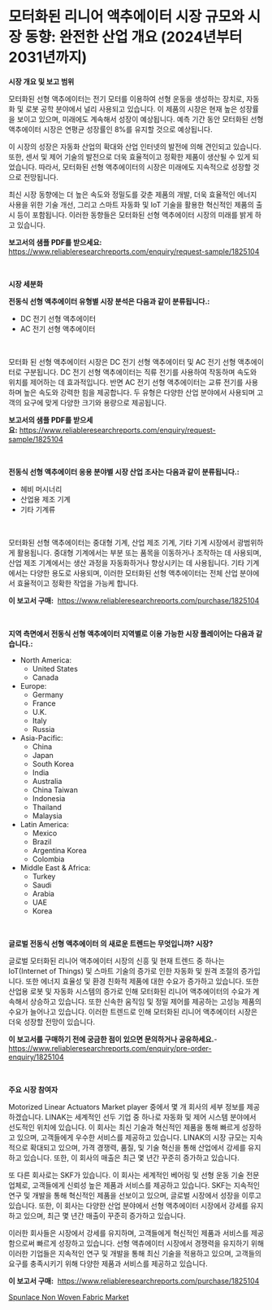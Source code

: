 <p><h1>모터화된 리니어 액추에이터 시장 규모와 시장 동향: 완전한 산업 개요 (2024년부터 2031년까지)</h1></p><p><strong>시장 개요 및 보고 범위</strong></p>
<p><p>모터화된 선형 액추에이터는 전기 모터를 이용하여 선형 운동을 생성하는 장치로, 자동화 및 로봇 공학 분야에서 널리 사용되고 있습니다. 이 제품의 시장은 현재 높은 성장률을 보이고 있으며, 미래에도 계속해서 성장이 예상됩니다. 예측 기간 동안 모터화된 선형 액추에이터 시장은 연평균 성장률인 8%를 유지할 것으로 예상됩니다. </p><p>이 시장의 성장은 자동화 산업의 확대와 산업 인터넷의 발전에 의해 견인되고 있습니다. 또한, 센서 및 제어 기술의 발전으로 더욱 효율적이고 정확한 제품이 생산될 수 있게 되었습니다. 따라서, 모터화된 선형 액추에이터의 시장은 미래에도 지속적으로 성장할 것으로 전망됩니다.</p><p>최신 시장 동향에는 더 높은 속도와 정밀도를 갖춘 제품의 개발, 더욱 효율적인 에너지 사용을 위한 기술 개선, 그리고 스마트 자동화 및 IoT 기술을 활용한 혁신적인 제품의 출시 등이 포함됩니다. 이러한 동향들은 모터화된 선형 액추에이터 시장의 미래를 밝게 하고 있습니다.</p></p>
<p><strong>보고서의 샘플 PDF를 받으세요:</strong> <a href="https://www.reliableresearchreports.com/enquiry/request-sample/1825104">https://www.reliableresearchreports.com/enquiry/request-sample/1825104</a></p>
<p>&nbsp;</p>
<p><strong>시장 세분화</strong></p>
<p><strong>전동식 선형 액추에이터 유형별 시장 분석은 다음과 같이 분류됩니다.:</strong></p>
<p><ul><li>DC 전기 선형 액추에이터</li><li>AC 전기 선형 액추에이터</li></ul></p>
<p>&nbsp;</p>
<p><p>모터화 된 선형 액추에이터 시장은 DC 전기 선형 액추에이터 및 AC 전기 선형 액추에이터로 구분됩니다. DC 전기 선형 액추에이터는 직류 전기를 사용하여 작동하며 속도와 위치를 제어하는 데 효과적입니다. 반면 AC 전기 선형 액추에이터는 교류 전기를 사용하며 높은 속도와 강력한 힘을 제공합니다. 두 유형은 다양한 산업 분야에서 사용되며 고객의 요구에 맞게 다양한 크기와 용량으로 제공됩니다.</p></p>
<p><strong>보고서의 샘플 PDF를 받으세요:</strong>&nbsp;<a href="https://www.reliableresearchreports.com/enquiry/request-sample/1825104">https://www.reliableresearchreports.com/enquiry/request-sample/1825104</a></p>
<p>&nbsp;</p>
<p><strong> 전동식 선형 액추에이터 응용 분야별 시장 산업 조사는 다음과 같이 분류됩니다.:</strong></p>
<p><ul><li>헤비 머시너리</li><li>산업용 제조 기계</li><li>기타 기계류</li></ul></p>
<p>&nbsp;</p>
<p><p>모터화된 선형 액추에이터는 중대형 기계, 산업 제조 기계, 기타 기계 시장에서 광범위하게 활용됩니다. 중대형 기계에서는 부분 또는 품목을 이동하거나 조작하는 데 사용되며, 산업 제조 기계에서는 생산 과정을 자동화하거나 향상시키는 데 사용됩니다. 기타 기계에서는 다양한 용도로 사용되며, 이러한 모터화된 선형 액추에이터는 전체 산업 분야에서 효율적이고 정확한 작업을 가능케 합니다.</p></p>
<p><strong>이 보고서 구매:</strong>&nbsp; <a href="https://www.reliableresearchreports.com/purchase/1825104">https://www.reliableresearchreports.com/purchase/1825104</a></p>
<p>&nbsp;</p>
<p><strong>지역 측면에서 전동식 선형 액추에이터 지역별로 이용 가능한 시장 플레이어는 다음과 같습니다.:</strong></p>
<p><ul>
    <li>
        North America:
        <ul>
            <li>United States</li>
            <li>Canada</li>
        </ul>
    </li>
    <li>
        Europe:
        <ul>
            <li>Germany</li>
            <li>France</li>
            <li>U.K.</li>
            <li>Italy</li>
            <li>Russia</li>
        </ul>
    </li>
    <li>
        Asia-Pacific:
        <ul>
            <li>China</li>
            <li>Japan</li>
            <li>South Korea</li>
            <li>India</li>
            <li>Australia</li>
            <li>China Taiwan</li>
            <li>Indonesia</li>
            <li>Thailand</li>
            <li>Malaysia</li>
        </ul>
    </li>
    <li>
        Latin America:
        <ul>
            <li>Mexico</li>
            <li>Brazil</li>
            <li>Argentina Korea</li>
            <li>Colombia</li>
        </ul>
    </li>
    <li>
        Middle East & Africa:
        <ul>
            <li>Turkey</li>
            <li>Saudi</li>
            <li>Arabia</li>
            <li>UAE</li>
            <li>Korea</li>
        </ul>
    </li>
    </ul></p>
<p>&nbsp;</p>
<p><strong>글로벌 전동식 선형 액추에이터 의 새로운 트렌드는 무엇입니까? 시장?</strong></p>
<p><p>글로벌 모터화된 리니어 액추에이터 시장의 신흥 및 현재 트렌드 중 하나는 IoT(Internet of Things) 및 스마트 기술의 증가로 인한 자동화 및 원격 조절의 증가입니다. 또한 에너지 효율성 및 환경 친화적 제품에 대한 수요가 증가하고 있습니다. 또한 산업용 로봇 및 자동화 시스템의 증가로 인해 모터화된 리니어 액추에이터의 수요가 계속해서 상승하고 있습니다. 또한 신속한 움직임 및 정밀 제어를 제공하는 고성능 제품의 수요가 늘어나고 있습니다. 이러한 트렌드로 인해 모터화된 리니어 액추에이터 시장은 더욱 성장할 전망이 있습니다.</p></p>
<p><strong>이 보고서를 구매하기 전에 궁금한 점이 있으면 문의하거나 공유하세요.</strong>- <a href="https://www.reliableresearchreports.com/enquiry/pre-order-enquiry/1825104">https://www.reliableresearchreports.com/enquiry/pre-order-enquiry/1825104</a></p>
<p>&nbsp;</p>
<p><strong>주요 시장 참여자</strong></p>
<p><p>Motorized Linear Actuators Market player 중에서 몇 개 회사의 세부 정보를 제공하겠습니다. LINAK는 세계적인 선두 기업 중 하나로 자동화 및 제어 시스템 분야에서 선도적인 위치에 있습니다. 이 회사는 최신 기술과 혁신적인 제품을 통해 빠르게 성장하고 있으며, 고객들에게 우수한 서비스를 제공하고 있습니다. LINAK의 시장 규모는 지속적으로 확대되고 있으며, 가격 경쟁력, 품질, 및 기술 혁신을 통해 산업에서 강세를 유지하고 있습니다. 또한, 이 회사의 매출은 최근 몇 년간 꾸준히 증가하고 있습니다.</p><p>또 다른 회사로는 SKF가 있습니다. 이 회사는 세계적인 베어링 및 선형 운동 기술 전문업체로, 고객들에게 신뢰성 높은 제품과 서비스를 제공하고 있습니다. SKF는 지속적인 연구 및 개발을 통해 혁신적인 제품을 선보이고 있으며, 글로벌 시장에서 성장을 이루고 있습니다. 또한, 이 회사는 다양한 산업 분야에서 선형 액추에이터 시장에서 강세를 유지하고 있으며, 최근 몇 년간 매출이 꾸준히 증가하고 있습니다.</p><p>이러한 회사들은 시장에서 강세를 유지하며, 고객들에게 혁신적인 제품과 서비스를 제공함으로써 빠르게 성장하고 있습니다. 선형 액츄에이터 시장에서 경쟁력을 유지하기 위해 이러한 기업들은 지속적인 연구 및 개발을 통해 최신 기술을 적용하고 있으며, 고객들의 요구를 충족시키기 위해 다양한 제품과 서비스를 제공하고 있습니다.</p></p>
<p><strong>이 보고서 구매:</strong>&nbsp;&nbsp;<a href="https://www.reliableresearchreports.com/purchase/1825104">https://www.reliableresearchreports.com/purchase/1825104</a></p>
<p><p><a href="https://meowing-lemming-dd3.notion.site/Spunlace-Non-Woven-Fabric-Market-Size-Evaluating-its-Market-Trends-Growth-and-Projections-2024--df7f930336844c6896cd9fc1bda57abf">Spunlace Non Woven Fabric Market</a></p></p>
